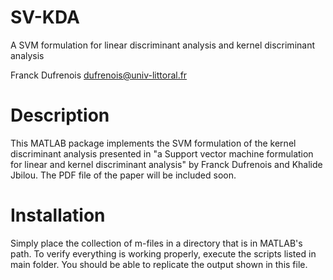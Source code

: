 # SV-KDA
A SVM formulation for linear discriminant analysis and kernel discriminant analysis

Franck Dufrenois
dufrenois@univ-littoral.fr

Description
===========

This MATLAB package implements the SVM formulation of the kernel discriminant analysis presented in "a Support vector machine formulation for linear and kernel discriminant analysis" by Franck Dufrenois and Khalide Jbilou.  The PDF file of the paper will be included soon.  

Installation
============

Simply place the collection of m-files in a directory that is in MATLAB's path.  To verify everything is working properly, execute the scripts listed in main folder.  You should be able to replicate the output shown in this file.
